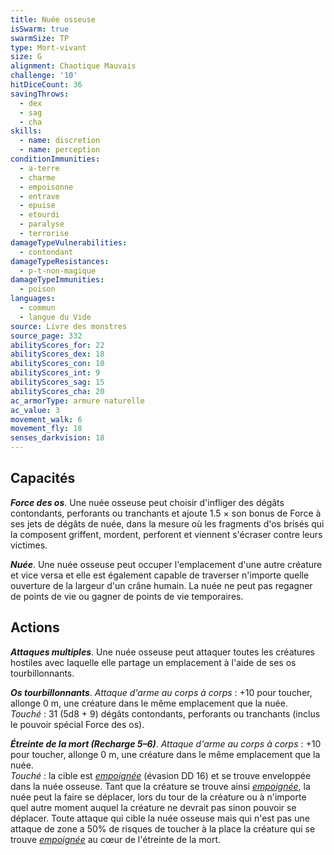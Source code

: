 ```yaml
---
title: Nuée osseuse
isSwarm: true
swarmSize: TP
type: Mort-vivant
size: G
alignment: Chaotique Mauvais
challenge: '10'
hitDiceCount: 36
savingThrows:
  - dex
  - sag
  - cha
skills:
  - name: discretion
  - name: perception
conditionImmunities:
  - a-terre
  - charme
  - empoisonne
  - entrave
  - epuise
  - etourdi
  - paralyse
  - terrorise
damageTypeVulnerabilities:
  - contondant
damageTypeResistances:
  - p-t-non-magique
damageTypeImmunities:
  - poison
languages:
  - commun
  - langue du Vide
source: Livre des monstres
source_page: 332
abilityScores_for: 22
abilityScores_dex: 18
abilityScores_con: 10
abilityScores_int: 9
abilityScores_sag: 15
abilityScores_cha: 20
ac_armorType: armure naturelle
ac_value: 3
movement_walk: 6
movement_fly: 18
senses_darkvision: 18
---
```

## Capacités
_**Force des os**_. Une nuée osseuse peut choisir d'infliger des dégâts contondants, perforants ou tranchants et ajoute 1.5 × son bonus de Force à ses jets de dégâts de nuée, dans la mesure où les fragments d'os brisés qui la composent griffent, mordent, perforent et viennent s'écraser contre leurs victimes.

_**Nuée**_. Une nuée osseuse peut occuper l'emplacement d'une autre créature et vice versa et elle est également capable de traverser n'importe quelle ouverture de la largeur d'un crâne humain. La nuée ne peut pas regagner de points de vie ou gagner de points de vie temporaires.

## Actions
_**Attaques multiples**_. Une nuée osseuse peut attaquer toutes les créatures hostiles avec laquelle elle partage un emplacement à l'aide de ses os tourbillonnants.

_**Os tourbillonnants**_. _Attaque d'arme au corps à corps_ : +10 pour toucher, allonge 0 m, une créature dans le même emplacement que la nuée.  
_Touché_ : 31 (5d8 + 9) dégâts contondants, perforants ou tranchants (inclus le pouvoir spécial Force des os).

_**Étreinte de la mort (Recharge 5–6)**_. _Attaque d'arme au corps à corps_ : +10 pour toucher, allonge 0 m, une créature dans le même emplacement que la nuée.  
_Touché_ : la cible est [_empoignée_](/gerer-la-sante-du-personnage/#empoigne) (évasion DD 16) et se trouve enveloppée dans la nuée osseuse. Tant que la créature se trouve ainsi [_empoignée_](/gerer-la-sante-du-personnage/#empoigne), la nuée peut la faire se déplacer, lors du tour de la créature ou à n'importe quel autre moment auquel la créature ne devrait pas sinon pouvoir se déplacer. Toute attaque qui cible la nuée osseuse mais qui n'est pas une attaque de zone a 50% de risques de toucher à la place la créature qui se trouve [_empoignée_](/gerer-la-sante-du-personnage/#empoigne) au cœur de l'étreinte de la mort.
